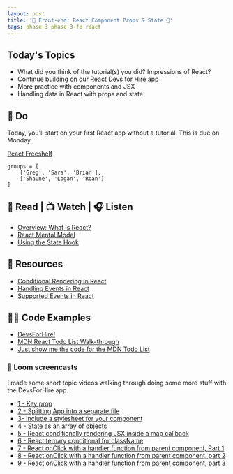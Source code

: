 ```yaml
---
layout: post
title: '🦊 Front-end: React Component Props & State 🦊'
tags: phase-3 phase-3-fe react
---
```


## Today's Topics

- What did you think of the tutorial(s) you did? Impressions of React?
- Continue building on our React Devs for Hire app
- More practice with components and JSX
- Handling data in React with props and state

## 🎯 Do

Today, you'll start on your first React app without a tutorial. This is due on Monday.

[React Freeshelf](https://classroom.github.com/a/Y6B_cDDW)

```
groups = [
    ['Greg', 'Sara', 'Brian'],
    ['Shaune', 'Logan', 'Roan']
]
```

## 📖 Read | 📺 Watch | 🎧 Listen

- [Overview: What is React?](https://learnreact.design/posts/what-is-react)
- [React Mental Model](https://learnreact.design/posts/react-mental-model-html-input)
- [Using the State Hook](https://reactjs.org/docs/hooks-state.html)

## 🔖 Resources

- [Conditional Rendering in React](https://www.robinwieruch.de/conditional-rendering-react)
- [Handling Events in React](https://reactjs.org/docs/handling-events.html)
- [Supported Events in React](https://reactjs.org/docs/events.html#supported-events)

## 👨‍💻 Code Examples

- [DevsForHire!](https://github.com/Momentum-Team-8/react-devs-for-hire/)
- [MDN React Todo List Walk-through](https://developer.mozilla.org/en-US/docs/Learn/Tools_and_testing/Client-side_JavaScript_frameworks/React_todo_list_beginning)
- [Just show me the code for the MDN Todo List](https://github.com/mdn/todo-react)

### 🧶 Loom screencasts

I made some short topic videos walking through doing some more stuff with the DevsForHire app.

- [1 - Key prop](https://www.loom.com/share/f539f7647f91437fa23496ffa066a591)
- [2 - Splitting App into a separate file](https://www.loom.com/share/709e394e0ce14acc867c409e15bb27d2)
- [3- Include a stylesheet for your component](https://www.loom.com/share/c3637aacab084024814406dab2e10653)
- [4 - State as an array of objects](https://www.loom.com/share/01c5f5f20f7d4128bf57f3fb3c2d2408)
- [5 - React conditionally rendering JSX inside a map callback](https://www.loom.com/share/7812942929e44f6cb0f587acc707dbd1)
- [6 - React ternary conditional for className](https://www.loom.com/share/f1205b3636634ef0aeba33d2c5212116)
- [7 - React onClick with a handler function from parent component, Part 1 ](https://www.loom.com/share/e37ff5d32c2043839424ffe455626509)
- [8 - React onClick with a handler function from parent component, part 2](https://www.loom.com/share/843a6b30d32f456788ae9b6c603caeee)
- [9 - React onClick with a handler function from parent component, part 3](https://www.loom.com/share/cd85e3c753684978ba13183c2537acea)

